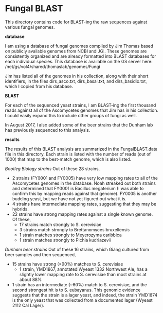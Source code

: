 # Fungal BLAST

This directory contains code for BLAST-ing the raw sequences against various fungal genomes.

**database**

I am using a database of fungal genomes compiled by Jim Thomas based on publicly available genomes from NCBI and JGI. These genomes are consistently organized and are already formatted into BLAST databases for each individual species. This database is available on the GS server here:
/net/gs/vol4/shared/thomaslab/genomes/Fungi

Jim has listed all of the genomes in his collection, along with their short identifiers, in the files dirs_asco.txt, dirs_basal.txt, and dirs_basidio.txt, which I copied from his database.

**BLAST**

For each of the sequenced yeast strains, I am BLAST-ing the first thousand reads against all of the Ascomycetes genomes that Jim has in his collection. I could easily expand this to include other groups of fungi as well.

In August 2017, I also added some of the beer strains that the Dunham lab has previously sequenced to this analysis.

**results**

The results of this BLAST analysis are summarized in the FungalBLAST.data file in this directory. Each strain is listed with the number of reads (out of 1000) that map to the best-match genome, which is also listed.

*Bootleg Biology strains*
Out of these 28 strains,
* 2 strains (FY0001 and FY0005) have very low mapping rates to all of the Ascomycetes genomes in the database. Noah streaked out both strains and determined that FY0001 is Bacillus megaterium (I was able to confirm this by mapping reads against that genome). FY0005 is another budding yeast, but we have not yet figured out what it is.
* 4 strains have intermediate mapping rates, suggesting that they may be hybrids.
* 22 strains have strong mapping rates against a single known genome. Of these,
	* 17 strains match strongly to S. cerevisiae
	* 3 strains match strongly to Brettanomyces bruxellensis
	* 1 strain matches strongly to Meyerozyma caribbica
	* 1 strain matches strongly to Pichia kudriazevii

*Dunham beer strains*
Out of these 16 strains, which Giang cultured from beer samples and then sequenced,
* 15 strains have strong (>90%) matches to S. cerevisiae
	* 1 strain, YMD1867, annotated Wyeast 1332 Northwest Ale, has a slightly lower mapping rate to S. cerevisiae than most strains at about 88%
* 1 strain has an intermediate (~60%) match to S. cerevisiae, and the second strongest hit is to S. eubayanus. This genomic evidence suggests that the strain is a lager yeast, and indeed, the strain YMD1874 is the only yeast that was collected from a documented lager (Wyeast 2112 Cal Lager).